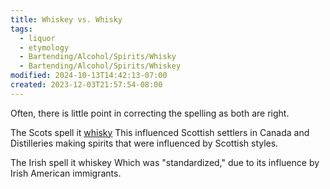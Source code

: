 ```yaml
---
title: Whiskey vs. Whisky
tags:
  - liquor
  - etymology
  - Bartending/Alcohol/Spirits/Whisky
  - Bartending/Alcohol/Spirits/Whiskey
modified: 2024-10-13T14:42:13-07:00
created: 2023-12-03T21:57:54-08:00
---
```

Often, there is little point in correcting the spelling as both are right.

The Scots spell it [whisky](Whiskey)
This influenced Scottish settlers in Canada and Distilleries making spirits that were influenced by Scottish styles.

The Irish spell it whiskey
Which was "standardized," due to its influence by Irish American immigrants.